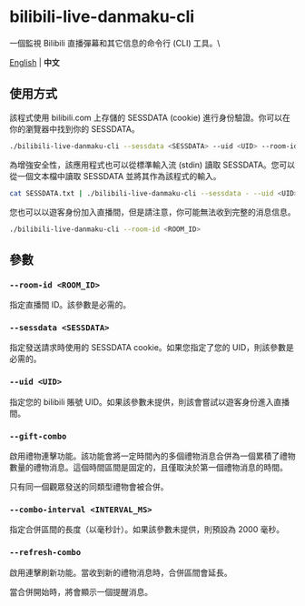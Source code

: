# bilibili-live-danmaku-cli
一個監視 Bilibili 直播彈幕和其它信息的命令行 (CLI) 工具。\

[English](./README.md) | **中文**

## 使用方式
該程式使用 bilibili.com 上存儲的 SESSDATA (cookie) 進行身份驗證。你可以在你的瀏覽器中找到你的 SESSDATA。
```bash
./bilibili-live-danmaku-cli --sessdata <SESSDATA> --uid <UID> --room-id <ROOM_ID>
```
為增強安全性，該應用程式也可以從標準輸入流 (stdin) 讀取 SESSDATA。您可以從一個文本檔中讀取 SESSDATA 並將其作為該程式的輸入。
```bash
cat SESSDATA.txt | ./bilibili-live-danmaku-cli --sessdata - --uid <UID> --room-id <ROOM_ID>
```
您也可以以遊客身份加入直播間，但是請注意，你可能無法收到完整的消息信息。
```bash
./bilibili-live-danmaku-cli --room-id <ROOM_ID>
```

## 參數
### `--room-id <ROOM_ID>`
指定直播間 ID。該參數是必需的。

### `--sessdata <SESSDATA>`
指定發送請求時使用的 SESSDATA cookie。如果您指定了您的 UID，則該參數是必需的。

### `--uid <UID>`
指定您的 bilibili 賬號 UID。如果該參數未提供，則該會嘗試以遊客身份進入直播間。

### `--gift-combo`
啟用禮物連擊功能。該功能會將一定時間內的多個禮物消息合併為一個累積了禮物數量的禮物消息。這個時間區間是固定的，且僅取決於第一個禮物消息的時間。

只有同一個觀眾發送的同類型禮物會被合併。

### `--combo-interval <INTERVAL_MS>`
指定合併區間的長度（以毫秒計）。如果該參數未提供，則預設為 2000 毫秒。

### `--refresh-combo`
啟用連擊刷新功能。當收到新的禮物消息時，合併區間會延長。

當合併開始時，將會顯示一個提醒消息。
